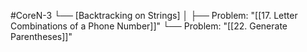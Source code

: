 #CoreN-3
└── [Backtracking on Strings]
    │
    ├── Problem: "[[17. Letter Combinations of a Phone Number]]"
    └── Problem: "[[22. Generate Parentheses]]"